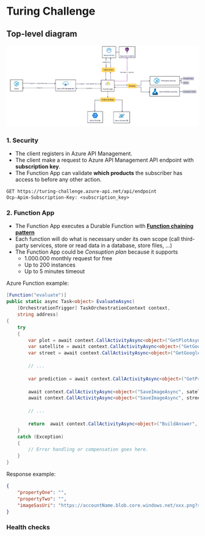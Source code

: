 # Turing Challenge

## Top-level diagram

![top level diagram](images/top-level-diagram.png)

### 1. Security

- The client registers in Azure API Management.
- The client make a request to Azure API Management API endpoint with **subscription key**.
- The Function App can validate **which products** the subscriber has access to before any other action.

```
GET https://turing-challenge.azure-api.net/api/endpoint
Ocp-Apim-Subscription-Key: <subscription_key>
```

### 2. Function App

- The Function App executes a Durable Function with [**Function chaining pattern**](https://learn.microsoft.com/en-us/azure/azure-functions/durable/durable-functions-overview?tabs=isolated-process%2Cnodejs-v3%2Cv1-model&pivots=csharp#chaining)
- Each function will do what is necessary under its own scope (call third-party services, store or read data in a database, store files, ...)
- The Function App could be *Consuption plan* because it supports
  - 1.000.000 monthly request for free
  - Up to 200 instances
  - Up to 5 minutes timeout

Azure Function example:

```csharp
[Function("evaluate")]
public static async Task<object> EvaluateAsync(
    [OrchestrationTrigger] TaskOrchestrationContext context,
    string address)
{
    try
    {
        var plot = await context.CallActivityAsync<object>("GetPlotAsync", address);
        var satellite = await context.CallActivityAsync<object>("GetGoogleSatelliteAsync", plot.Coordinates);
        var street = await context.CallActivityAsync<object>("GetGoogleStreetAsync", plot.Coordinates);

        // ...

        var prediction = await context.CallActivityAsync<object>("GetPredictionAsync", plot.Coordinates);

        await context.CallActivityAsync<object>("SaveImageAsync", satellite);
        await context.CallActivityAsync<object>("SaveImageAsync", street);

        // ...

        return  await context.CallActivityAsync<object>("BuildAnswer", (plot, satellite, street, prediction));
    }
    catch (Exception)
    {
        // Error handling or compensation goes here.
    }
}
```

Response example:

```json
{
    "propertyOne": "",
    "propertyTwo": "",
    "imageSasUri": "https://accountName.blob.core.windows.net/xxx.png?sv=xxx&se=xxx&sr=xxx&sig=xxx"
}
```

### Health checks


